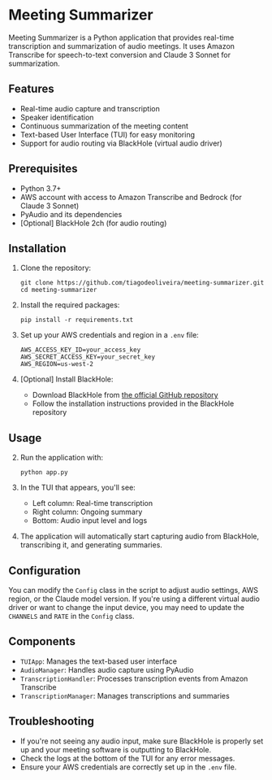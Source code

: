 # Meeting Summarizer

Meeting Summarizer is a Python application that provides real-time transcription and summarization of audio meetings. It uses Amazon Transcribe for speech-to-text conversion and Claude 3 Sonnet for summarization.

## Features

- Real-time audio capture and transcription
- Speaker identification
- Continuous summarization of the meeting content
- Text-based User Interface (TUI) for easy monitoring
- Support for audio routing via BlackHole (virtual audio driver)

## Prerequisites

- Python 3.7+
- AWS account with access to Amazon Transcribe and Bedrock (for Claude 3 Sonnet)
- PyAudio and its dependencies
- [Optional] BlackHole 2ch (for audio routing)

## Installation

1. Clone the repository:
   ```
   git clone https://github.com/tiagodeoliveira/meeting-summarizer.git
   cd meeting-summarizer
   ```

2. Install the required packages:
   ```
   pip install -r requirements.txt
   ```

3. Set up your AWS credentials and region in a `.env` file:
   ```
   AWS_ACCESS_KEY_ID=your_access_key
   AWS_SECRET_ACCESS_KEY=your_secret_key
   AWS_REGION=us-west-2
   ```

4. [Optional] Install BlackHole:
   - Download BlackHole from [the official GitHub repository](https://github.com/ExistentialAudio/BlackHole)
   - Follow the installation instructions provided in the BlackHole repository

## Usage

2. Run the application with:
   ```
   python app.py
   ```

3. In the TUI that appears, you'll see:
   - Left column: Real-time transcription
   - Right column: Ongoing summary
   - Bottom: Audio input level and logs

4. The application will automatically start capturing audio from BlackHole, transcribing it, and generating summaries.

## Configuration

You can modify the `Config` class in the script to adjust audio settings, AWS region, or the Claude model version. If you're using a different virtual audio driver or want to change the input device, you may need to update the `CHANNELS` and `RATE` in the `Config` class.

## Components

- `TUIApp`: Manages the text-based user interface
- `AudioManager`: Handles audio capture using PyAudio
- `TranscriptionHandler`: Processes transcription events from Amazon Transcribe
- `TranscriptionManager`: Manages transcriptions and summaries

## Troubleshooting

- If you're not seeing any audio input, make sure BlackHole is properly set up and your meeting software is outputting to BlackHole.
- Check the logs at the bottom of the TUI for any error messages.
- Ensure your AWS credentials are correctly set up in the `.env` file.
